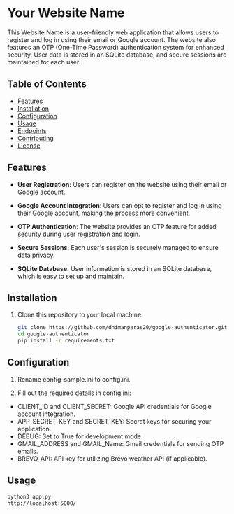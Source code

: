 # Your Website Name

This  Website Name is a user-friendly web application that allows users to register and log in using their email or Google account. The website also features an OTP (One-Time Password) authentication system for enhanced security. User data is stored in an SQLite database, and secure sessions are maintained for each user.

## Table of Contents

- [Features](#features)
- [Installation](#installation)
- [Configuration](#configuration)
- [Usage](#usage)
- [Endpoints](#endpoints)
- [Contributing](#contributing)
- [License](#license)

## Features

- **User Registration**: Users can register on the website using their email or Google account.

- **Google Account Integration**: Users can opt to register and log in using their Google account, making the process more convenient.

- **OTP Authentication**: The website provides an OTP feature for added security during user registration and login.

- **Secure Sessions**: Each user's session is securely managed to ensure data privacy.

- **SQLite Database**: User information is stored in an SQLite database, which is easy to set up and maintain.

## Installation

1. Clone this repository to your local machine:
   ```bash
   git clone https://github.com/dhimanparas20/google-authenticator.git
   cd google-authenticator
   pip install -r requirements.txt
   ```

## Configuration

1. Rename config-sample.ini to config.ini.

2. Fill out the required details in config.ini:
-  CLIENT_ID and CLIENT_SECRET: Google API credentials for Google account integration.
-  APP_SECRET_KEY and SECRET_KEY: Secret keys for securing your application.
-  DEBUG: Set to True for development mode.
-  GMAIL_ADDRESS and GMAIL_Name: Gmail credentials for sending OTP emails.
-  BREVO_API: API key for utilizing Brevo weather API (if applicable).

## Usage

```bash
python3 app.py
http://localhost:5000/
```


